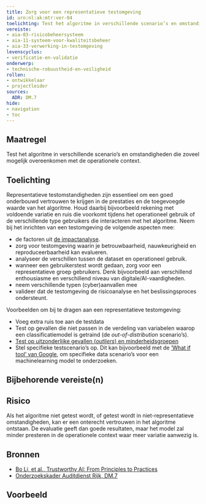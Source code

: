 ```yaml
---
title: Zorg voor een representatieve testomgeving
id: urn:nl:ak:mtr:ver-04
toelichting: Test het algoritme in verschillende scenario’s en omstandigheden die zoveel mogelijk overeenkomen met de operationele context. 
vereiste:
- aia-03-risicobeheersysteem
- aia-11-systeem-voor-kwaliteitsbeheer
- aia-33-verwerking-in-testomgeving
levenscyclus:
- verificatie-en-validatie
onderwerp:
- technische-robuustheid-en-veiligheid
rollen:
- ontwikkelaar
- projectleider
sources:
  ADR: DM.7
hide:
- navigation
- toc
---
```


<!-- tags -->

## Maatregel
Test het algoritme in verschillende scenario’s en omstandigheden die zoveel mogelijk overeenkomen met de operationele context. 

## Toelichting
Representatieve testomstandigheden zijn essentieel om een goed onderbouwd vertrouwen te krijgen in de prestaties en de toegevoegde waarde van het algoritme. 
Houd daarbij bijvoorbeeld rekening met voldoende variatie en ruis die voorkomt tijdens het operationeel gebruik of de verschillende type gebruikers die interacteren met het algoritme. 
Neem bij het inrichten van een testomgeving de volgende aspecten mee:

- de factoren uit [de impactanalyse](2-owp-06-impactanalyse.md).
- zorg voor testomgeving waarin je betrouwbaarheid, nauwkeurigheid en reproduceerbaarheid kan evalueren.
- analyseer de verschillen tussen de dataset en operationeel gebruik.
- wanneer een gebruikerstest wordt gedaan, zorg voor een representatieve groep gebruikers. Denk bijvoorbeeld aan verschillend enthousiasme en verschillend niveau van digitale/AI-vaardigheden. 
- neem verschillende typen (cyber)aanvallen mee
- valideer dat de testomgeving de risicoanalyse en het beslissingsproces ondersteunt. 

Voorbeelden om bij te dragen aan een representatieve testomgeving:

- Voeg extra ruis toe aan de testdata
- Test op gevallen die niet passen in de verdeling van variabelen waarop een classificatiemodel is getraind (de *out-of-distribution* scenario’s). 
- [Test op uitzonderlijke gevallen (*outliers*) en minderheidsgroepen](5-ver-03-biasanalyse.md)
- Stel specifieke testscenario’s op. Dit kan bijvoorbeeld met de [‘What if tool’ van Google](https://ieeexplore.ieee.org/abstract/document/8807255), om specifieke data scenario’s voor een machinelearning model te onderzoeken.

## Bijbehorende vereiste(n)

<!-- list_vereisten_on_maatregelen_page -->

## Risico
Als het algoritme niet getest wordt, of getest wordt in niet-representatieve omstandigheden, kan er een onterecht vertrouwen in het algoritme ontstaan. 
De evaluatie geeft dan goede resultaten, maar het model zal minder presteren in de operationele context waar meer variatie aanwezig is. 

## Bronnen
- [Bo Li, et al., Trustworthy AI: From Principles to Practices](https://arxiv.org/abs/2110.01167)
- [Onderzoekskader Auditdienst Rijk, DM.7](https://www.rijksoverheid.nl/documenten/rapporten/2023/07/11/onderzoekskader-algoritmes-adr-2023)
## Voorbeeld

